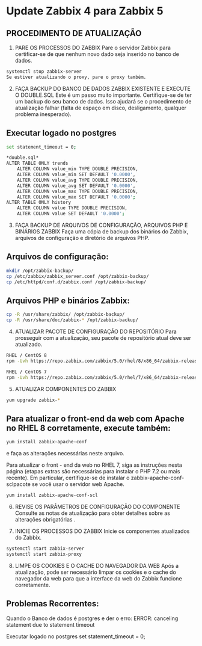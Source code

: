 # Update Zabbix 4 para Zabbix 5

## PROCEDIMENTO DE ATUALIZAÇÃO

1. PARE OS PROCESSOS DO ZABBIX
Pare o servidor Zabbix para certificar-se de que nenhum novo dado seja inserido no banco de dados.

```sh
systemctl stop zabbix-server
Se estiver atualizando o proxy, pare o proxy também.
```

2. FAÇA BACKUP DO BANCO DE DADOS ZABBIX EXISTENTE E EXECUTE O DOUBLE.SQL
Este é um passo muito importante. Certifique-se de ter um backup do seu banco de dados. Isso ajudará se o procedimento de atualização falhar (falta de espaço em disco, desligamento, qualquer problema inesperado).

## Executar logado no postgres

```sh
set statement_timeout = 0;

*double.sql*
ALTER TABLE ONLY trends
	ALTER COLUMN value_min TYPE DOUBLE PRECISION,
	ALTER COLUMN value_min SET DEFAULT '0.0000',
	ALTER COLUMN value_avg TYPE DOUBLE PRECISION,
	ALTER COLUMN value_avg SET DEFAULT '0.0000',
	ALTER COLUMN value_max TYPE DOUBLE PRECISION,
	ALTER COLUMN value_max SET DEFAULT '0.0000';
ALTER TABLE ONLY history
	ALTER COLUMN value TYPE DOUBLE PRECISION,
	ALTER COLUMN value SET DEFAULT '0.0000';
```

3. FAÇA BACKUP DE ARQUIVOS DE CONFIGURAÇÃO, ARQUIVOS PHP E BINÁRIOS ZABBIX
Faça uma cópia de backup dos binários do Zabbix, arquivos de configuração e diretório de arquivos PHP.

## Arquivos de configuração:
```sh
mkdir /opt/zabbix-backup/
cp /etc/zabbix/zabbix_server.conf /opt/zabbix-backup/
cp /etc/httpd/conf.d/zabbix.conf /opt/zabbix-backup/
```

## Arquivos PHP e binários Zabbix:
```sh
cp -R /usr/share/zabbix/ /opt/zabbix-backup/
cp -R /usr/share/doc/zabbix-* /opt/zabbix-backup/
```

4. ATUALIZAR PACOTE DE CONFIGURAÇÃO DO REPOSITÓRIO
Para prosseguir com a atualização, seu pacote de repositório atual deve ser atualizado.

```sh
RHEL / CentOS 8
rpm -Uvh https://repo.zabbix.com/zabbix/5.0/rhel/8/x86_64/zabbix-release-5.0-1.el8.noarch.rpm

RHEL / CentOS 7
rpm -Uvh https://repo.zabbix.com/zabbix/5.0/rhel/7/x86_64/zabbix-release-5.0-1.el7.noarch.rpm
```

5. ATUALIZAR COMPONENTES DO ZABBIX

```sh
yum upgrade zabbix-*
```

## Para atualizar o front-end da web com Apache no RHEL 8 corretamente, execute também:
```sh
yum install zabbix-apache-conf
```
e faça as alterações necessárias neste arquivo.

Para atualizar o front - end da web no RHEL 7, siga as instruções nesta página (etapas extras são necessárias para instalar o PHP 7.2 ou mais recente).
Em particular, certifique-se de instalar o zabbix-apache-conf-sclpacote se você usar o servidor web Apache.
```sh
yum install zabbix-apache-conf-scl
```
6. REVISE OS PARÂMETROS DE CONFIGURAÇÃO DO COMPONENTE
Consulte as notas de atualização para obter detalhes sobre as alterações obrigatórias .

7. INICIE OS PROCESSOS DO ZABBIX
Inicie os componentes atualizados do Zabbix.
```sh
systemctl start zabbix-server
systemctl start zabbix-proxy
```
8. LIMPE OS COOKIES E O CACHE DO NAVEGADOR DA WEB
Após a atualização, pode ser necessário limpar os cookies e o cache do navegador da web para que a interface da web do Zabbix funcione corretamente.

## Problemas Recorrentes:

Quando o Banco de dados é postgres e der o erro: 
ERROR:  canceling statement due to statement timeout

Executar logado no postgres
set statement_timeout = 0;
